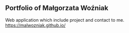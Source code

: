 ## Portfolio of Małgorzata Woźniak

Web application which include project and contact to me.
https://malwozniak.github.io/
